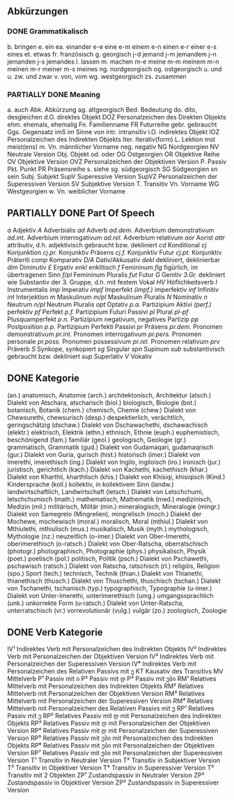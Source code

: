 ## Abkürzungen

### DONE Grammatikalisch

b.           bringen
e.           ein
ea.          einander
e-e          eine
e-m          einem
e-n          einen
e-r          einer
e-s          eines
et.          etwas
fr.          französisch
g.           georgisch
j-d          jemand
j-m          jemandem
j-n          jemanden
j-s          jemandes
l.           lassen
m.           machen
m-e          meine
m-m          meinem
m-n          meinen
m-r          meiner
m-s          meines
ng.          nordgeorgisch
og.          ostgeorgisch
u.           und
u. zw.       und zwar
v.           von, vom
wg.          westgeorgisch
zs.          zusammen

### PARTIALLY DONE Meaning

a.           auch
Abk.         Abkürzung
ag.          altgeorgisch
Bed.         Bedeutung
do.          dito, desgleichen
d.O.         direktes Objekt
DOZ          Personalzeichen des Direkten Objekts
ehm.         ehemals, ehemalig
Fn.          Familienname
FR           Futurreihe
gebr.        gebraucht
Ggs.         Gegensatz
imS          im Sinne von
intr.        intransitiv
i.O.         indirektes Objekt
IOZ          Personalzeichen des Indirekten Objekts
Iter.        Iterativ(form)
L.           Lektion
mst          meist(ens)
m. Vn.       männlicher Vorname
neg.         negativ
NG           Nordgeorgien
NV           Neutrale Version
Obj.         Objekt
od.          oder
OG           Ostgeorgien
OR           Objektive Reihe
OV           Objektive Version
OVZ          Personalzeichen der Objektiven Version
P.           Passiv
Pkt.         Punkt
PR           Präsensreihe
s.           siehe
sg.          südgeorgisch
SG           Südgeorgien
sn           sein
Subj.        Subjekt
SupV         Superessive Version
SupVZ        Personalzeichen der Superessiven Version
SV           Subjektive Version
T.           Transitiv
Vn.          Vorname
WG           Westgeorgien
w. Vn.       weiblicher Vorname

## PARTIALLY DONE Part Of Speech

*a*          Adjektiv
*A*          Adverbialis
*ad*         Adverb
*ad.dem.*    Adverbium demonstrativum
*ad.int.*    Adverbium interrogativum
*ad.rel.*    Adverbium relativum
*aor*        Aorist
*attr*       attributiv, d.h. adjektivisch gebraucht bzw. dekliniert
*cd*         Konditional
*cj*         Konjunktion
*cj.pr.*     Konjunktiv Präsens
*cj.f.*      Konjunktiv Futur
*cj.pt.*     Konjunktiv Präteriti
*comp*       Komparativ
*D/A*        Dativ/Akkusativ
*dekl*       dekliniert, deklinierbar
*dim*        Diminutiv
*E*          Ergativ
*enkl*       enklitisch
*f*          Femininum
*fig*        figürlich, im übertragenen Sinn
*f/pl*       Femininum Pluralis
*fut*        Futur
*G*          Genitiv
*3.Gr.*      dekliniert wie Substantiv der 3. Gruppe, d.h. mit festem Vokal
*HV*         Höflichkeitsverb
*I*          Instrumentalis
*imp*        Imperativ
*impf*       Imperfekt
*(impf.)*    imperfektiv
*inf*        Infinitiv
*int*        Interjektion
*m*          Maskulinum
*m/pl*       Maskulinum Pluralis
*N*          Nominativ
*n*          Neutrum
*n/pl*       Neutrum Pluralis
*opt*        Optativ
*p.a.*       Partizipium Aktivi
*(perf.)*    perfektiv
*pf*         Perfekt
*p.f.*       Partizipium Futuri Passivi
*pl*         Plural
*pl-pf*      Plusquamperfekt
*p.n.*       Partizipium negativum, negatives Partizip
*pp*         Postposition
*p.p.*       Partizipium Perfekti Passivi
*pr*         Präsens
*pr.dem.*    Pronomen demonstrativum
*pr.int.*    Pronomen interrogativum
*pr.pers.*   Pronomen personale
*pr.poss.*   Pronomen possessivum
*pr.rel.*    Pronomen relativum
*prv*        Präverb
*S*          Synkope, synkopiert
*sg*         Singular
*spn*        Supinum
*sub*        substantivisch gebraucht bzw. dekliniert
*sup*        Superlativ
*V*          Vokativ

## DONE Kategorie

(an.)        anatomisch, Anatomie
(arch.)      architektonisch, Architektur
(atsch.)     Dialekt von Atschara, atscharisch
(biol.)      biologisch, Biologie
(bot.)       botanisch, Botanik
(chem.)      chemisch, Chemie
(chew.)      Dialekt von Chewsurethi, chewsurisch
(desp.)      despektierlich, verächtlich, geringschätzig
(dschaw.)    Dialekt von Dschawachethi, dschawachisch
(elektr.)    elektrisch, Elektrik
(ethn.)      ethnisch, Ethnie
(euph.)      euphemistisch, beschönigend
(fam.)       familiär
(geol.)      geologisch, Geologie
(gr.)        grammatisch, Grammatik
(gud.)       Dialekt von Gudamaqari, gudamaqrisch
(gur.)       Dialekt von Guria, gurisch
(hist.)      historisch
(imer.)      Dialekt von Imerethi, imerethisch
(ing.)       Dialekt von Ingilo, ingiloisch
(iro.)       ironisch
(jur.)       juristisch, gerichtlich
(kach.)      Dialekt von Kachethi, kachethisch
(khar.)      Dialekt von Kharthli, kharthlisch
(khis.)      Dialekt von Khisiqi, khisiqisch
(Kind.)      Kindersprache
(koll.)      kollektiv, in kollektivem Sinn
(landw.)     landwirtschaftlich, Landwirtschaft
(letsch.)    Dialekt von Letschchumi, letschchumisch
(math.)      mathematisch, Mathematik
(med.)       medizinisch, Medizin
(mil.)       militärisch, Militär
(min.)       mineralogisch, Mineralogie
(mingr.)     Dialekt von Samegrelo (Mingrelien), mingrelisch
(moch.)      Dialekt der Mochewe, mochewisch
(moral.)     moralisch, Moral
(mthiul.)    Dialekt von Mthiulethi, mthiulisch
(mus.)       musikalisch, Musik
(myth.)      mythologisch, Mythologie
(nz.)        neuzeitlich
(o-imer.)    Dialekt von Ober-Imerethi, oberimerethisch
(o-ratsch.)  Dialekt von Ober-Ratscha, oberratschisch
(photogr.)   photographisch, Photographie
(phys.)      physikalisch, Physik
(poet.)      poetisch
(pol.)       politisch, Politik
(psch.)      Dialekt von Pschawethi, pschawisch
(ratsch.)    Dialekt von Ratscha, ratschisch
(rl.)        religiös, Religion
(spo.)       Sport
(tech.)      technisch, Technik
(thian.)     Dialekt von Thianethi, thianethisch
(thusch.)    Dialekt von Thuschethi, thuschisch
(tschan.)    Dialekt von Tschanethi, tschanisch
(typ.)       typographisch, Typographie
(u-imer.)    Dialekt von Unter-Imerethi, unterimerethisch
(umg.)       umgangssprachlich
(unk.)       unkorrekte Form
(u-ratsch.)  Dialekt von Unter-Ratscha, unterratschisch
(vr.)        vorrevolutionär
(vulg.)      vulgär
(zo.)        zoologisch, Zoologie

## DONE Verb Kategorie

IV¹          Indirektes Verb mit Personalzeichen des Indirekten Objekts
IV²          Indirektes Verb mit Personalzeichen der Objektiven Version
IV³          Indirektes Verb mit Personalzeichen der Superessiven Version
IV⁴          Indirektes Verb mit Personalzeichen des Relativen Passivs mit ე
KT           Kausativ des Transitivs
MV           Mittelverb
P¹           Passiv mit ი
P²           Passiv mit დ
P³           Passiv mit ები
RM¹          Relatives Mittelverb mit Personalzeichen des Indirekten Objekts
RM²          Relatives Mittelverb mit Personalzeichen der Objektiven Version
RM³          Relatives Mittelverb mit Personalzeichen der Superessiven Version
RM⁴          Relatives Mittelverb mit Personalzeichen des Relativen Passivs mit ე
RP¹          Relatives Passiv mit ე
RP²          Relatives Passiv mit დ mit Personalzeichen des Indirekten Objekts
RP³          Relatives Passiv mit დ mit Personalzeichen der Objektiven Version
RP⁴          Relatives Passiv mit დ mit Personalzeichen der Superessiven Version
RP⁵          Relatives Passiv mit ები mit Personalzeichen des Indirekten Objekts
RP⁶          Relatives Passiv mit ები mit Personalzeichen der Objektiven Version
RP⁷          Relatives Passiv mit ები mit Personalzeichen der Superessiven Version
T¹           Transitiv in Neutraler Version
T²           Transitiv in Subjektiver Version
T³           Transitiv in Objektiver Version
T⁴           Transitiv in Superessiver Version
T⁵           Transitiv mit 2 Objekten
ZP¹          Zustandspassiv in Neutraler Version
ZP²          Zustandspassiv in Objektiver Version
ZP³          Zustandspassiv in Superessiver Version
